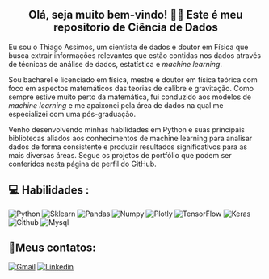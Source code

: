 ## <h2 align="center"> Olá, seja muito bem-vindo! 👋👋 Este é meu repositorio de Ciência de Dados</h2>

Eu sou o Thiago Assimos, um cientista de dados e doutor em Física que busca extrair informações relevantes que estão contidas nos dados através de técnicas de análise de dados, estatística e <i>machine learning</i>.

Sou bacharel e licenciado em física, mestre e doutor em física teórica com foco em aspectos matemáticos das teorias de calibre e gravitação. Como sempre estive muito perto da matemática, fui conduzido aos modelos de <i>machine learning</i> e me apaixonei pela área de dados na qual me especializei com uma pós-graduação.

Venho desenvolvendo minhas habilidades em Python e suas principais bibliotecas aliados aos conhecimentos de machine learning para analisar dados de forma consistente e produzir resultados significativos para as mais diversas áreas. Segue os projetos de portfólio que podem ser conferidos nesta página de perfil do GitHub.

## 💻 Habilidades :

![Python](https://img.shields.io/badge/Python-FFD43B?style=for-the-badge&logo=python&logoColor=blue)
![Sklearn](https://img.shields.io/badge/scikit_learn-F7931E?style=for-the-badge&logo=scikit-learn&logoColor=white)
![Pandas](https://img.shields.io/badge/Pandas-2C2D72?style=for-the-badge&logo=pandas&logoColor=white)
![Numpy](https://img.shields.io/badge/Numpy-777BB4?style=for-the-badge&logo=numpy&logoColor=white)
![Plotly](https://img.shields.io/badge/Plotly-239120?style=for-the-badge&logo=plotly&logoColor=white)
![TensorFlow](https://img.shields.io/badge/TensorFlow-FF6F00?style=for-the-badge&logo=tensorflow&logoColor=white)
![Keras](https://img.shields.io/badge/Keras-D00000?style=for-the-badge&logo=keras&logoColor=white)
![Github](https://img.shields.io/badge/GIT-E44C30?style=for-the-badge&logo=git&logoColor=white)
![Mysql](https://img.shields.io/badge/MySQL-005C84?style=for-the-badge&logo=mysql&logoColor=white)


## 📱Meus contatos:
[![Gmail](https://img.shields.io/badge/Gmail-D14836?style=for-the-badge&logo=gmail&logoColor=white)](mailto:thiago.assimos@gmail.com)
[![Linkedin](https://img.shields.io/badge/LinkedIn-0077B5?style=for-the-badge&logo=linkedin&logoColor=white)](https://www.linkedin.com/in/thiagoassimos/)



